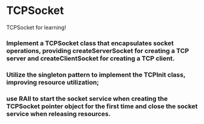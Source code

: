 # TCPSocket
TCPSocket for learning!
### Implement a TCPSocket class that encapsulates socket operations, providing createServerSocket for creating a TCP server and createClientSocket for creating a TCP client. 
### Utilize the singleton pattern to implement the TCPInit class, improving resource utilization; 
### use RAII to start the socket service when creating the TCPSocket pointer object for the first time and close the socket service when releasing resources.
